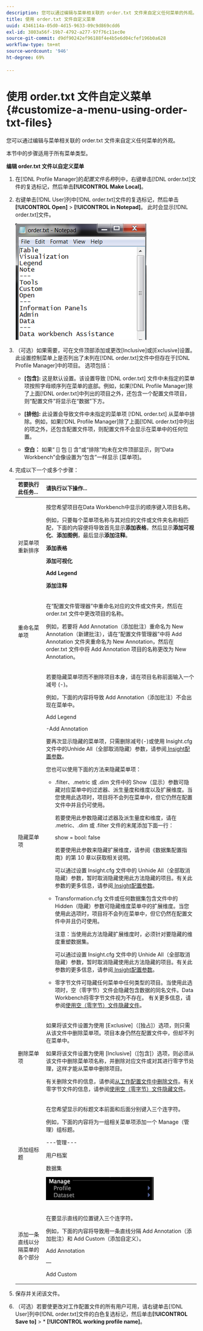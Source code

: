 ```yaml
---
description: 您可以通过编辑与菜单相关联的 order.txt 文件来自定义任何菜单的外观。
title: 使用 order.txt 文件自定义菜单
uuid: 4346114a-05d0-4d15-9633-09c9d869cdd6
exl-id: 3803a56f-19b7-4792-a277-97f76c11ec0e
source-git-commit: d9df90242ef96188f4e4b5e6d04cfef196b0a628
workflow-type: tm+mt
source-wordcount: '946'
ht-degree: 69%

---
```


# 使用 order.txt 文件自定义菜单{#customize-a-menu-using-order-txt-files}

您可以通过编辑与菜单相关联的 order.txt 文件来自定义任何菜单的外观。

本节中的步骤适用于所有菜单类型。

**编辑 order.txt 文件以自定义菜单**

1. 在[!DNL Profile Manager]的&#x200B;*配置文件名称*&#x200B;列中，右键单击[!DNL order.txt]文件的复选标记，然后单击&#x200B;**[!UICONTROL Make Local]**。
1. 右键单击[!DNL User]列中[!DNL order.txt]文件的复选标记，然后单击&#x200B;**[!UICONTROL Open]** > **[!UICONTROL in Notepad]**。 此时会显示[!DNL order.txt]文件。

   ![步骤信息](assets/cfg_ordertxt.png)

1. （可选）如果需要，可在文件顶部添加或更改[Inclusive]或[Exclusive]设置。 此设置控制菜单上是否列出了未列在[!DNL order.txt]文件中但存在于[!DNL Profile Manager]中的项目。 选项包括：

   * **[包含]:** 这是默认设置。该设置导致 [!DNL order.txt] 文件中未指定的菜单项按照字母顺序列在菜单的底部。例如，如果[!DNL Profile Manager]除了上面[!DNL order.txt]中列出的项目之外，还包含一个配置文件项目，则“配置文件”将显示在“数据”下方。

   * **[排他]:** 此设置会导致文件中未指定的菜单项 [!DNL order.txt] 从菜单中排除。例如，如果[!DNL Profile Manager]除了上面[!DNL order.txt]中列出的项之外，还包含配置文件项，则配置文件不会显示在菜单中的任何位置。

   * **空白：** 如果“ [] 包 [] 含”或“排除”均未在文件顶部显示，则“Data Workbench”会像设置为“包含”一样显示 [菜单项]。

1. 完成以下一个或多个步骤：

   <table id="table_C5D5313DF5E4470499B0B285BA2690F0"> 
    <thead> 
    <tr> 
    <th colname="col1" class="entry"> 若要执行此任务... </th> 
    <th colname="col2" class="entry"> 请执行以下操作... </th> 
    </tr> 
    </thead>
    <tbody> 
    <tr> 
    <td colname="col1"> <p>对菜单项重新排序 </p> </td> 
    <td colname="col2"> <p>按您希望项目在Data Workbench中显示的顺序键入项目名称。 </p> <p>例如，只要每个菜单项名称与其对应的文件或文件夹名称相匹配，下面的内容便将导致首先显示<b>添加表格</b>，然后显示<b>添加可视化</b>、<b>添加图例</b>，最后显示<b>添加注释</b>。 </p> <p><b>添加表格 </b> </p> <p><b>添加可视化 </b> </p> <p><b>Add Legend </b> </p> <p><b>添加注释 </b> </p> </td> 
    </tr> 
    <tr> 
    <td colname="col1"> <p>重命名菜单项 </p> </td> 
    <td colname="col2"> <p>在“<span class="wintitle">配置文件管理器</span>”中重命名对应的文件或文件夹，然后在 <span class="filepath">order.txt</span> 文件中更改项目的名称。 </p> <p>例如，若要将 Add Annotation（添加批注）重命名为 New Annotation（新建批注），请在“<span class="wintitle">配置文件管理器</span>”中将 Add Annotation 文件夹重命名为 New Annotation，然后在 <span class="filepath">order.txt</span> 文件中将 Add Annotation 项目的名称更改为 New Annotation。 </p> </td> 
    </tr> 
    <tr> 
    <td colname="col1"> <p>隐藏菜单项 </p> </td> 
    <td colname="col2"> <p>若要隐藏菜单项而不删除项目本身，请在项目名称前面输入一个减号 (-)。 </p> <p>例如，下面的内容将导致 <span class="wintitle">Add Annotation</span>（添加批注）不会出现在菜单中。 </p> <p>Add Legend </p> <p>-Add Annotation </p> <p>要再次显示隐藏的菜单项，只需删除减号(-)或使用<span class="filepath"> Insight.cfg</span>文件中的Unhide All（全部取消隐藏）参数，请参阅<a href="../../../../home/c-get-started/c-insght-config-param.md#concept-14da97d0756348e885c08ca9e866074b"> Insight配置参数</a>。 </p> <p>您也可以使用下面的方法来隐藏菜单项： 
    <ul id="ul_CC9A82AFCE784CA49CC912C9256BAC1A"> 
    <li id="li_28C28CA0DE4B4A8F9C2C2C2B3BDD0557"> <p><span class="filepath">.filter</span>、<span class="filepath">.metric</span> 或 <span class="filepath">.dim</span> 文件中的 Show（显示）参数可隐藏对应菜单中的过滤器、派生量度和维度以及扩展维度。当您使用此选项时，项目将不会列在菜单中，但它仍然在配置文件中并且仍可使用。 </p> <p>若要使用此参数隐藏过滤器及派生量度和维度，请在 <span class="filepath">.metric</span>、<span class="filepath">.dim</span> 或 <span class="filepath">.filter</span> 文件的末尾添加下面一行： </p> <p><span class="filepath"> show = bool: false</span> </p> <p>若要使用此参数来隐藏扩展维度，请参阅《数据集配置指南》<i></i>的第 10 章以获取相关说明。 </p> <p>可以通过设置 <span class="filepath">Insight.cfg</span> 文件中的 Unhide All（全部取消隐藏）参数，暂时取消隐藏使用此方法隐藏的项目。有关此参数的更多信息，请参阅<a href="../../../../home/c-get-started/c-insght-config-param.md#concept-14da97d0756348e885c08ca9e866074b"> Insight配置参数</a>。 </p> </li> 
    <li id="li_2CB65D594DD04C59A8D27A17DBF278FA"><span class="filepath">Transformation.cfg</span> 文件或任何数据集包含文件中的 Hidden（隐藏）参数可隐藏维度菜单中的扩展维度。当您使用此选项时，项目将不会列在菜单中，但它仍然在配置文件中并且仍可使用。 <p> <p>注意：当使用此方法隐藏扩展维度时，必须针对要隐藏的维度重塑数据集。 </p> </p> <p>可以通过设置 <span class="filepath">Insight.cfg</span> 文件中的 Unhide All（全部取消隐藏）参数，暂时取消隐藏使用此方法隐藏的项目。有关此参数的更多信息，请参阅<a href="../../../../home/c-get-started/c-insght-config-param.md#concept-14da97d0756348e885c08ca9e866074b"> Insight配置参数</a>。 </p> </li> 
    <li id="li_6E161953FEA44EC18237D88D7173DC60"> <p>零字节文件可隐藏任何菜单中任何类型的项目。当使用此选项时，空（零字节）文件会隐藏包含数据的同名文件。Data Workbench将零字节文件视为不存在。 有关更多信息，请参阅<a href="../../../../home/c-get-started/c-admin-intrf/c-prof-mgr/c-empty-files.md#concept-e776fac9e5904bed8c13b9d5eb17c491">使用空（零字节）文件隐藏文件</a>。 </p> </li> 
    </ul> </p> </td> 
    </tr> 
    <tr> 
    <td colname="col1"> <p>删除菜单项 </p> </td> 
    <td colname="col2"> <p>如果将该文件设置为使用 [Exclusive]（[独占]）选项，则只需从该文件中删除菜单项。项目本身仍然在配置文件中，但却不列在菜单中。 </p> <p>如果将该文件设置为使用 [Inclusive]（[包含]）选项，则必须从该文件中删除菜单项名称，并删除对应文件或对其进行零字节处理，这样才能从菜单中删除项目。 </p> <p>有关删除文件的信息，请参阅<a href="../../../../home/c-get-started/c-admin-intrf/c-prof-mgr/t-del-files-wkg-prof.md#task-1e29c25e6c824cc9b51cb651e835856b">从工作配置文件中删除文件</a>。有关零字节文件的信息，请参阅<a href="../../../../home/c-get-started/c-admin-intrf/c-prof-mgr/c-empty-files.md#concept-e776fac9e5904bed8c13b9d5eb17c491">使用空（零字节）文件隐藏文件</a>。 </p> </td> 
    </tr> 
    <tr> 
    <td colname="col1"> <p>添加组标题 </p> </td> 
    <td colname="col2"> <p>在您希望显示的标题文本前面和后面分别键入三个连字符。 </p> <p>例如，下面的内容将为一组相关菜单项添加一个 Manage（管理）组标题。 </p> <p>---管理--- </p> <p>用户档案 </p> <p>数据集 </p> <p> <img id="image_DB5BB8A33553499A9FC6B53C544CD4CC" src="assets/cfg_ordertxt_example.png"> </img> </p> </td> 
    </tr> 
    <tr> 
    <td colname="col1"> <p>添加一条直线以分隔菜单的各个部分 </p> </td> 
    <td colname="col2"> <p>在要显示直线的位置键入三个连字符。 </p> <p>例如，下面的内容将导致用一条直线分隔 Add Annotation（添加批注）和 Add Custom（添加自定义）。 </p> <p>Add Annotation </p> <p>— </p> <p>Add Custom </p> </td> 
    </tr> 
    </tbody> 
    </table>

1. 保存并关闭该文件。
1. （可选）若要使更改对工作配置文件的所有用户可用，请右键单击[!DNL User]列中[!DNL order.txt]文件的白色复选标记，然后单击&#x200B;**[!UICONTROL Save to]** > * **[!UICONTROL working profile name]**。
